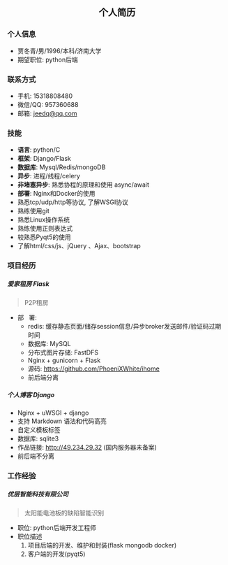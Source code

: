 <center><h2>个人简历</h2></center>  

### 个人信息   
- 贾冬青/男/1996/本科/济南大学  
- 期望职位: python后端  

### 联系方式  
- 手机: 15318808480  
- 微信/QQ: 957360688  
- 邮箱: jeedq@qq.com  

### 技能  

- **语言**: python/C  
- **框架**: Django/Flask  
- **数据库**: Mysql/Redis/mongoDB  
- **异步**: 进程/线程/celery  
- **非堵塞异步**: 熟悉协程的原理和使用 async/await  
- **部署**: Nginx和Docker的使用  
- 熟悉tcp/udp/http等协议, 了解WSGI协议  
- 熟练使用git  
- 熟悉Linux操作系统  
- 熟练使用正则表达式  
- 较熟悉Pyqt5的使用  
- 了解html/css/js、jQuery 、Ajax、bootstrap  

### 项目经历   
##### 爱家租房 Flask
> P2P租房
- 部 &nbsp; 署: 
  - redis: 缓存静态页面/储存session信息/异步broker发送邮件/验证码过期时间  
  - 数据库: MySQL
  - 分布式图片存储: FastDFS
  - Nginx + gunicorn + Flask
  - 源码: https://github.com/PhoeniXWhite/ihome
  - 前后端分离

##### 个人博客 Django
- Nginx + uWSGI + django  
- 支持 Markdown 语法和代码高亮   
- 自定义模板标签  
- 数据库: sqlite3  
- 作品链接: http://49.234.29.32 (国内服务器未备案)  
- 前后端不分离  

### 工作经验  
##### 优层智能科技有限公司  
> 太阳能电池板的缺陷智能识别  

- 职位: python后端开发工程师  
- 职位描述  
    1. 项目后端的开发、维护和封装(flask mongodb docker)  
    2. 客户端的开发(pyqt5)  
